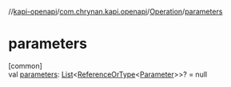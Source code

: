 //[kapi-openapi](../../../index.md)/[com.chrynan.kapi.openapi](../index.md)/[Operation](index.md)/[parameters](parameters.md)

# parameters

[common]\
val [parameters](parameters.md): [List](https://kotlinlang.org/api/latest/jvm/stdlib/kotlin.collections/-list/index.html)&lt;[ReferenceOrType](../-reference-or-type/index.md)&lt;[Parameter](../-parameter/index.md)&gt;&gt;? = null
